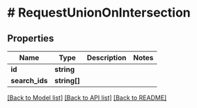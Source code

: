 # # RequestUnionOnIntersection

## Properties

Name | Type | Description | Notes
------------ | ------------- | ------------- | -------------
**id** | **string** |  |
**search_ids** | **string[]** |  |

[[Back to Model list]](../../README.md#models) [[Back to API list]](../../README.md#endpoints) [[Back to README]](../../README.md)
